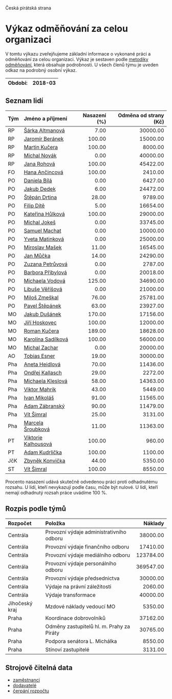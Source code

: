 Česká pirátská strana

Výkaz odměňování za celou organizaci
===========================

V tomtu výkazu zveřejňujeme základní informace o vykonané práci a odměňování
za celou organizaci. Výkaz je sestaven podle [metodiky odměňování][metodika],
která obsahuje podrobnosti. U všech členů týmu je uveden odkaz na podrobný osobní výkaz.

Období:                  | 2018-03
-----------------------  | --------------------


Seznam lidí
--------------

| Tým   | Jméno a příjmení                                                  |   Nasazení (%) |   Odměna od strany (Kč) |
|:------|:------------------------------------------------------------------|---------------:|------------------------:|
| RP    | [Šárka Altmanová](../../tymy/RP/2018/03/sarka-altmanova/)         |           7.00 |                30000.00 |
| RP    | [Jaromír Beránek](../../tymy/RP/2018/03/jaromir-beranek/)         |         100.00 |                15000.00 |
| RP    | [Martin Kučera](../../tymy/RP/2018/03/martin-kucera/)             |         100.00 |                 8000.00 |
| RP    | [Michal Novák](../../tymy/RP/2018/03/michal-novak/)               |           0.00 |                40000.00 |
| RP    | [Jana Rohová](../../tymy/RP/2018/03/jana-rohova/)                 |         100.00 |                45422.00 |
| FO    | [Hana Ančincová](../../tymy/FO/2018/03/hana-ancincova/)           |         100.00 |                 2410.00 |
| PO    | [Daniela Bílá](../../tymy/PO/2018/03/daniela-bila/)               |           0.00 |                 6427.00 |
| PO    | [Jakub Dedek](../../tymy/PO/2018/03/jakub-dedek/)                 |           6.00 |                24472.00 |
| PO    | [Štěpán Drtina](../../tymy/PO/2018/03/stepan-drtina/)             |          28.00 |                 9789.00 |
| PO    | [Filip Dítě](../../tymy/PO/2018/03/filip-dite/)                   |           5.00 |                16654.00 |
| PO    | [Kateřina Hůlková](../../tymy/PO/2018/03/katerina-hulkova/)       |         100.00 |                29000.00 |
| PO    | [Michal Jokeš](../../tymy/PO/2018/03/michal-jokes/)               |           0.00 |                33745.00 |
| PO    | [Samuel Machat](../../tymy/PO/2018/03/samuel-machat/)             |           0.00 |                10000.00 |
| PO    | [Yveta Matinková](../../tymy/PO/2018/03/yveta-matinkova/)         |           0.00 |                25000.00 |
| PO    | [Miroslav Mašek](../../tymy/PO/2018/03/miroslav-masek/)           |          11.00 |                16545.00 |
| PO    | [Jan Můčka](../../tymy/PO/2018/03/jan-mucka/)                     |          14.00 |                24290.00 |
| PO    | [Zuzana Petrůvová](../../tymy/PO/2018/03/zuzana-petruvova/)       |           0.00 |                 2787.00 |
| PO    | [Barbora Přibylová](../../tymy/PO/2018/03/barbora-pribylova/)     |           0.00 |                20018.00 |
| PO    | [Michaela Vodová](../../tymy/PO/2018/03/michaela-vodova/)         |         125.00 |                34690.00 |
| PO    | [Libuše Věříšová](../../tymy/PO/2018/03/libuse-verisova/)         |           0.00 |                21000.00 |
| PO    | [Miloš Zmeškal](../../tymy/PO/2018/03/milos-zmeskal/)             |          76.00 |                25781.00 |
| PO    | [Pavel Štěpánek](../../tymy/PO/2018/03/pavel-stepanek/)           |          63.00 |                23927.00 |
| MO    | [Jakub Dušánek](../../tymy/MO/2018/03/jakub-dusanek/)             |         170.00 |                17156.00 |
| MO    | [Jiří Hoskovec](../../tymy/MO/2018/03/jiri-hoskovec/)             |         100.00 |                12000.00 |
| MO    | [Roman Kučera](../../tymy/MO/2018/03/roman-kucera/)               |         189.00 |                18628.00 |
| MO    | [Karolína Sadílková](../../tymy/MO/2018/03/karolina-sadilkova/)   |         100.00 |                56000.00 |
| MO    | [Michal Zachar](../../tymy/MO/2018/03/michal-zachar/)             |           0.00 |                20000.00 |
| AO    | [Tobias Esner](../../tymy/AO/2018/03/tobias-esner/)               |          19.00 |                30000.00 |
| Pha   | [Aneta Heidlová](../../tymy/Pha/2018/03/aneta-heidlova/)          |          70.00 |                11436.00 |
| Pha   | [Ondřej Kallasch](../../tymy/Pha/2018/03/ondrej-kallasch/)        |          29.00 |                 2272.00 |
| Pha   | [Michaela Kleslová](../../tymy/Pha/2018/03/michaela-kleslova/)    |          58.00 |                14363.00 |
| Pha   | [Viktor Mahrik](../../tymy/Pha/2018/03/viktor-mahrik/)            |          43.00 |                 5449.00 |
| Pha   | [Ivan Mikoláš](../../tymy/Pha/2018/03/ivan-mikolas/)              |          91.00 |                11565.00 |
| Pha   | [Adam Zábranský](../../tymy/Pha/2018/03/adam-zabransky/)          |          90.00 |                11479.00 |
| Pha   | [Vít Šimral](../../tymy/Pha/2018/03/vit-simral/)                  |          25.00 |                 3131.00 |
| Pha   | [Marcela Šroubková](../../tymy/Pha/2018/03/marcela-sroubkova/)    |          11.00 |                11363.00 |
| PT    | [Viktorie Kalhousová](../../tymy/PT/2018/03/viktorie-kalhousova/) |         100.00 |                  960.00 |
| PT    | [Adam Kudrlička](../../tymy/PT/2018/03/adam-kudrlicka/)           |         100.00 |                 1100.00 |
| JčK   | [Zbyněk Konvička](../../tymy/JčK/2018/03/zbynek-konvicka/)        |          44.00 |                 5350.00 |
| ST    | [Vít Šimral](../../tymy/ST/2018/03/vit-simral/)                   |         100.00 |                 8550.00 |

Procento nasazení udává skutečně odvedenou práci proti odhadnutému rozsahu. 
U lidí, kteří nevykazují podle času, může být nulové. U lidí, kteří nemají odhadnutý rozsah
práce uvádíme 100 %.

Rozpis podle týmů
-----------------

| Rozpočet       | Položka                                   |   Náklady |
|:---------------|:------------------------------------------|----------:|
| Centrála       | Provozní výdaje administrativního odboru  |  38000.00 |
| Centrála       | Provozní výdaje finančního odboru         |  17410.00 |
| Centrála       | Provozní výdaje mediálního odboru         | 123784.00 |
| Centrála       | Provozní výdaje personálního odboru       | 369547.00 |
| Centrála       | Provozní výdaje předsednictva             |  30000.00 |
| Centrála       | Výdaje na právní záležitosti              |   2060.00 |
| Centrála       | Výdaje transformace                       |  40000.00 |
| Jihočeský kraj | Mzdové náklady vedoucí MO                 |   5350.00 |
| Praha          | Koordinace dobrovolníků                   |  37162.00 |
| Praha          | Odměny zastupitelů hl. m. Prahy za Piráty |  30765.00 |
| Praha          | Podpora senátora L. Michálka              |   8550.00 |
| Praha          | Stínoví zastupitelé                       |   3131.00 |

Strojově čitelná data
-------------------

* [zaměstnanci](zamestnanci.tsv)
* [dodavatelé](dodavatele.tsv)
* [čerpání rozpočtu](cerpani_rozpoctu.tsv)

[metodika]: https://redmine.pirati.cz/projects/po/wiki/Odmenovani
